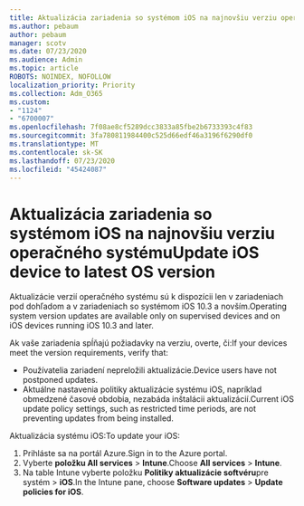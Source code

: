 ```yaml
---
title: Aktualizácia zariadenia so systémom iOS na najnovšiu verziu operačného systému
ms.author: pebaum
author: pebaum
manager: scotv
ms.date: 07/23/2020
ms.audience: Admin
ms.topic: article
ROBOTS: NOINDEX, NOFOLLOW
localization_priority: Priority
ms.collection: Adm_O365
ms.custom:
- "1124"
- "6700007"
ms.openlocfilehash: 7f08ae8cf5289dcc3833a85fbe2b6733393c4f83
ms.sourcegitcommit: 3fa780811984400c525d66edf46a3196f6290df0
ms.translationtype: MT
ms.contentlocale: sk-SK
ms.lasthandoff: 07/23/2020
ms.locfileid: "45424087"
---
```

# <a name="update-ios-device-to-latest-os-version"></a><span data-ttu-id="17203-102">Aktualizácia zariadenia so systémom iOS na najnovšiu verziu operačného systému</span><span class="sxs-lookup"><span data-stu-id="17203-102">Update iOS device to latest OS version</span></span>

<span data-ttu-id="17203-103">Aktualizácie verzií operačného systému sú k dispozícii len v zariadeniach pod dohľadom a v zariadeniach so systémom iOS 10.3 a novším.</span><span class="sxs-lookup"><span data-stu-id="17203-103">Operating system version updates are available only on supervised devices and on iOS devices running iOS 10.3 and later.</span></span>

<span data-ttu-id="17203-104">Ak vaše zariadenia spĺňajú požiadavky na verziu, overte, či:</span><span class="sxs-lookup"><span data-stu-id="17203-104">If your devices meet the version requirements, verify that:</span></span>  
- <span data-ttu-id="17203-105">Používatelia zariadení nepreložili aktualizácie.</span><span class="sxs-lookup"><span data-stu-id="17203-105">Device users have not postponed updates.</span></span>  
- <span data-ttu-id="17203-106">Aktuálne nastavenia politiky aktualizácie systému iOS, napríklad obmedzené časové obdobia, nezabáda inštalácii aktualizácií.</span><span class="sxs-lookup"><span data-stu-id="17203-106">Current iOS update policy settings, such as restricted time periods, are not preventing updates from being installed.</span></span>

<span data-ttu-id="17203-107">Aktualizácia systému iOS:</span><span class="sxs-lookup"><span data-stu-id="17203-107">To update your iOS:</span></span>

1. <span data-ttu-id="17203-108">Prihláste sa na portál Azure.</span><span class="sxs-lookup"><span data-stu-id="17203-108">Sign in to the Azure portal.</span></span>
2. <span data-ttu-id="17203-109">Vyberte **položku All services**  >  **Intune**.</span><span class="sxs-lookup"><span data-stu-id="17203-109">Choose **All services** > **Intune**.</span></span>
3. <span data-ttu-id="17203-110">Na table Intune vyberte položku **Politiky aktualizácie softvéru**pre systém  >  **iOS**.</span><span class="sxs-lookup"><span data-stu-id="17203-110">In the Intune pane, choose **Software updates** > **Update policies for iOS**.</span></span>
